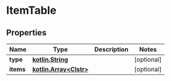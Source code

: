 # ItemTable

## Properties
Name | Type | Description | Notes
------------ | ------------- | ------------- | -------------
**type** | [**kotlin.String**](.md) |  |  [optional]
**items** | [**kotlin.Array&lt;Clstr&gt;**](Clstr.md) |  |  [optional]
